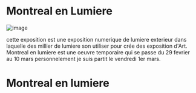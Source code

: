 # Montreal en Lumiere

![image]([https://github.com/djalilt/DjalilT-H24_V11_inspirations_TAIBI/assets/143510866/01189c4a-cd8c-4cb5-a7ef-16f9402173c9(https://github.com/djalilt/DjalilTH24_V11_inspirations_TAIBI/blob/main/Visite%20individuelle/20240301_224243.jpg?raw=true))

cette exposition est une exposition numerique de lumiere exterieur dans laquelle des millier de lumiere son utiliser pour crée des exposition d'Art.
Montreal en lumiere est une oeuvre temporaire qui se passe du 29 fevrier au 10 mars personnelement je suis partit le vendredi 1er mars.
# Montreal en lumiere
